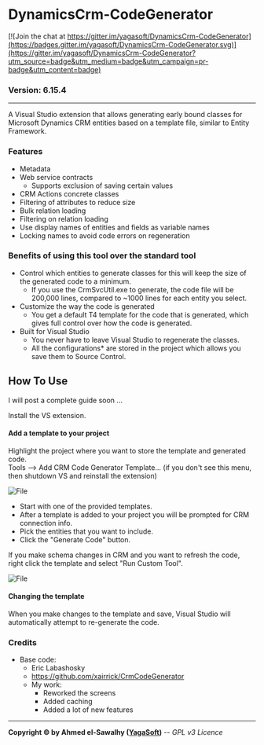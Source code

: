 # DynamicsCrm-CodeGenerator

[![Join the chat at https://gitter.im/yagasoft/DynamicsCrm-CodeGenerator](https://badges.gitter.im/yagasoft/DynamicsCrm-CodeGenerator.svg)](https://gitter.im/yagasoft/DynamicsCrm-CodeGenerator?utm_source=badge&utm_medium=badge&utm_campaign=pr-badge&utm_content=badge)

### Version: 6.15.4
---

A Visual Studio extension that allows generating early bound classes for Microsoft Dynamics CRM entities based on a template file, similar to Entity Framework.

### Features

  + Metadata
  + Web service contracts
	+ Supports exclusion of saving certain values
  + CRM Actions concrete classes
  + Filtering of attributes to reduce size
  + Bulk relation loading
  + Filtering on relation loading
  + Use display names of entities and fields as variable names
  + Locking names to avoid code errors on regeneration

### Benefits of using this tool over the standard tool

  + Control which entities to generate classes for this will keep the size of the generated code to a minimum.
    + If you use the CrmSvcUtil.exe to generate, the code file will be 200,000 lines, compared to ~1000 lines for each entity you select.
  + Customize the way the code is generated
    + You get a default T4 template for the code that is generated, which gives full control over how the code is generated.
  + Built for Visual Studio
    + You never have to leave Visual Studio to regenerate the classes.
	+ All the configurations* are stored in the project which allows you save them to Source Control.

## How To Use
I will post a complete guide soon ...

Install the VS extension.

#### Add a template to your project
Highlight the project where you want to store the template and generated code.   
Tools –> Add CRM Code Generator Template... (if you don't see this menu, then shutdown VS and reinstall the extension)

![File](Documentation/image_thumb_2.png)

  + Start with one of the provided templates.
  + After a template is added to your project you will be prompted for CRM connection info.
  + Pick the entities that you want to include.
  + Click the "Generate Code" button.

If you make schema changes in CRM and you want to refresh the code, right click the template and select "Run Custom Tool".

![File](Documentation/image_thumb_1.png)

#### Changing the template
When you make changes to the template and save, Visual Studio will automatically attempt to re-generate the code.

### Credits

  + Base code:
	+ Eric Labashosky
	+ https://github.com/xairrick/CrmCodeGenerator
	+ My work:
		+ Reworked the screens
		+ Added caching
		+ Added a lot of new features

---
**Copyright &copy; by Ahmed el-Sawalhy ([YagaSoft](http://yagasoft.com))** -- _GPL v3 Licence_
